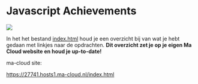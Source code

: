 # Javascript Achievements

![](js.png)

In het het bestand  [index.html](index.html) houd je een overzicht bij van wat je hebt gedaan met linkjes naar de opdrachten.
**Dit overzicht zet je op je eigen Ma Cloud website en houd je up-to-date!**

ma-cloud site:
	
https://27741.hosts1.ma-cloud.nl/index.html


